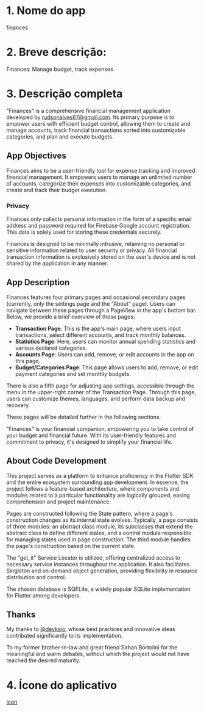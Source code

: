 # 1. Nome do app 

finances

# 2. Breve descrição: 

Finances: Manage budget, track expenses

# 3. Descrição completa

"Finances" is a comprehensive financial management application developed by rudsonalves67@gmail.com. Its primary purpose is to empower users with efficient budget control, allowing them to create and manage accounts, track financial transactions sorted into customizable categories, and plan and execute budgets. 

## App Objectives

Finances aims to be a user-friendly tool for expense tracking and improved financial management. It empowers users to manage an unlimited number of accounts, categorize their expenses into customizable categories, and create and track their budget execution.

### Privacy

Finances only collects personal information in the form of a specific email address and password required for Firebase Google account registration. This data is solely used for storing these credentials securely.

Finances is designed to be minimally intrusive, retaining no personal or sensitive information related to user security or privacy. All financial transaction information is exclusively stored on the user's device and is not shared by the application in any manner.

## App Description

Finances features four primary pages and occasional secondary pages (currently, only the settings page and the "About" page). Users can navigate between these pages through a PageView in the app's bottom bar. Below, we provide a brief overview of these pages:

* **Transaction Page**: This is the app's main page, where users input transactions, select different accounts, and track monthly balances.
* **Statistics Page**: Here, users can monitor annual spending statistics and various declared categories.
* **Accounts Page**: Users can add, remove, or edit accounts in the app on this page.
* **Budget/Categories Page**: This page allows users to add, remove, or edit payment categories and set monthly budgets.

There is also a fifth page for adjusting app settings, accessible through the menu in the upper-right corner of the Transaction Page. Through this page, users can customize themes, languages, and perform data backup and recovery.

These pages will be detailed further in the following sections.

"Finances" is your financial companion, empowering you to take control of your budget and financial future. With its user-friendly features and commitment to privacy, it's designed to simplify your financial life.

## About Code Development

This project serves as a platform to enhance proficiency in the Flutter SDK and the entire ecosystem surrounding app development. In essence, the project follows a feature-based architecture, where components and modules related to a particular functionality are logically grouped, easing comprehension and project maintenance.

Pages are constructed following the State pattern, where a page's construction changes as its internal state evolves. Typically, a page consists of three modules: an abstract class module, its subclasses that extend the abstract class to define different states, and a control module responsible for managing states used in page construction. The third module handles the page's construction based on the current state.

The "get_it" Service Locator is utilized, offering centralized access to necessary service instances throughout the application. It also facilitates Singleton and on-demand object generation, providing flexibility in resource distribution and control.

The chosen database is SQFLite, a widely popular SQLite implementation for Flutter among developers.

## Thanks

My thanks to [@devkaio](https://www.youtube.com/@devkaio), whose best practices and innovative ideas contributed significantly to its implementation.

To my former brother-in-law and great friend Sirhan Bortolini for the meaningful and warm debates, without which the project would not have reached the desired maturity.

# 4. Ícone do aplicativo

[Icon](assets/icons/finances_icon.png)